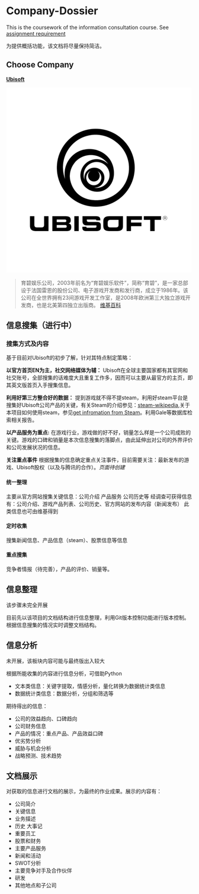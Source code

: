 # Company-Dossier

This is the coursework of the information consultation course. See [assignment requirement](  /Company%20Dossier%20Building.md)

为提供概括功能，该文档将尽量保持简洁。

## Choose Company

**[Ubisoft](http://www.ubisoft.com)**

![Ubisoft Logo](src/ubisoftlogo.png)

> 育碧娱乐公司，2003年前名为“育碧娱乐软件”，简称“育碧”，是一家总部设于法国雷恩的股份公司、电子游戏开发商和发行商，成立于1986年。该公司在全世界拥有23间游戏开发工作室，是2008年欧洲第三大独立游戏开发商，也是北美第四独立出版商。 [维基百科](https://zh.wikipedia.org/zh-cn/%E8%82%B2%E7%A2%A7)

## 信息搜集（进行中）

### 搜集方式及内容

基于目前对Ubisoft的初步了解，针对其特点制定策略：

**以官方首页EN为主，社交网络媒体为辅：** Ubisoft在全球主要国家都有其官网和社交账号，全部搜集的话难度大且重复工作多，因而可以主要从最官方的主页，即其英文版首页入手搜集信息。

**利用好第三方整合好的数据：** 提到游戏就不得不提steam，利用好steam平台是搜集好Ubisoft公司产品的关键，有关Steam的介绍参见：[steam-wikipedia](https://zh.wikipedia.org/zh-cn/Steam),关于本项目如何使用steam，参见[get infromation from Steam](/get%20information%20from%20Steam.md)。利用Gale等数据库检索相关报告。

**以产品服务为重点:** 在游戏行业，游戏做的好不好，销量怎么样是一个公司成败的关键。游戏的口碑和销量是本次信息搜集的落脚点，由此延伸出对公司的外界评价和公司发展状况的信息。

**关注重点事件** 根据搜集的信息确定重点关注事件，目前需要关注：最新发布的游戏、Ubisoft股权（以及与腾讯的合作）。*页面待创建*

#### 统一整理

主要从官方网站搜集关键信息：公司介绍 产品服务 公司历史等
经调查可获得信息有：公司介绍、游戏产品列表、公司历史、官方网站的发布内容（新闻发布）
此类信息也可由维基得到

#### 定时收集

搜集新闻信息、产品信息（steam）、股票信息等信息

#### 重点搜集

竞争者情报（待完善），产品的评价、销量等。

## 信息整理

该步骤未完全开展

目前先以该项目的文档结构进行信息整理，利用Git版本控制功能进行版本控制。根据信息搜集的情况实时调整文档结构。

## 信息分析

未开展，该板块内容可能与最终版出入较大

根据所能收集的内容进行信息分析，可借助Python

- 文本类信息：关键字提取，情感分析，量化转换为数据统计类信息
- 数据统计类信息：数据分析，分组和筛选等

期待得出的信息：

- 公司的效益趋向、口碑趋向
- 公司财务信息
- 产品的情况：重点产品、产品效益口碑
- 优劣势分析
- 威胁与机会分析
- 战略预测、技术趋势

## 文档展示

对获取的信息进行文档的展示，为最终的作业成果。展示的内容有：

- 公司简介
- 关键信息
- 业务描述
- 历史 大事记
- 重要员工
- 股票和财务
- 主要产品服务
- 新闻和活动
- SWOT分析
- 主要竞争对手及合作伙伴
- 研发
- 其他地点和子公司
